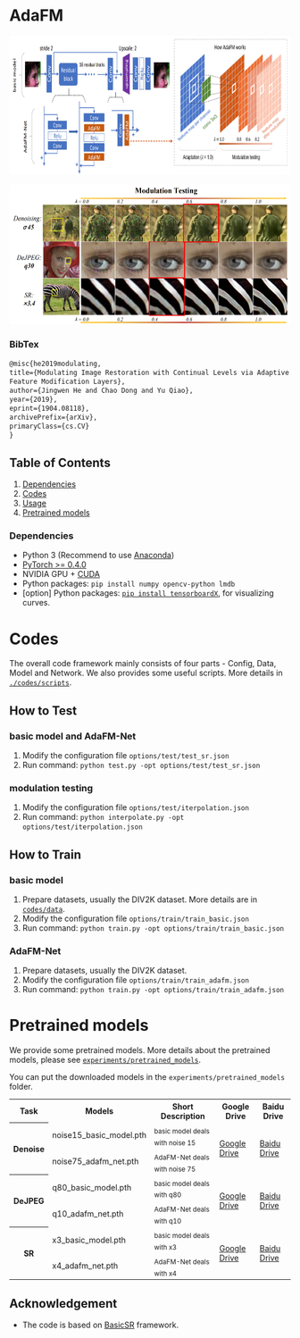 # AdaFM 

<p align="center">
  <img height="250" src="./figures/framework.PNG">
</p>

<p align="center">
  <img height="250" src="./figures/modulation.PNG">
</p>

### BibTex

    @misc{he2019modulating,
    title={Modulating Image Restoration with Continual Levels via Adaptive Feature Modification Layers},
    author={Jingwen He and Chao Dong and Yu Qiao},
    year={2019},
    eprint={1904.08118},
    archivePrefix={arXiv},
    primaryClass={cs.CV}
    }
    
## Table of Contents
1. [Dependencies](#dependencies)
1. [Codes](#codes)
1. [Usage](#usage)
1. [Pretrained models](#pretrained-models)

### Dependencies

- Python 3 (Recommend to use [Anaconda](https://www.anaconda.com/download/#linux))
- [PyTorch >= 0.4.0](https://pytorch.org/)
- NVIDIA GPU + [CUDA](https://developer.nvidia.com/cuda-downloads)
- Python packages: `pip install numpy opencv-python lmdb`
- [option] Python packages: [`pip install tensorboardX`](https://github.com/lanpa/tensorboardX), for visualizing curves.

# Codes
The overall code framework mainly consists of four parts - Config, Data, Model and Network.
We also provides some useful scripts. More details in [`./codes/scripts`](https://github.com/xinntao/BasicSR/tree/master/codes/scripts). 

## How to Test

### basic model and AdaFM-Net
1. Modify the configuration file `options/test/test_sr.json` 
1. Run command: `python test.py -opt options/test/test_sr.json`

### modulation testing
1. Modify the configuration file `options/test/iterpolation.json` 
1. Run command: `python interpolate.py -opt options/test/iterpolation.json`

## How to Train

### basic model
1. Prepare datasets, usually the DIV2K dataset. More details are in [`codes/data`](https://github.com/xinntao/BasicSR/tree/master/codes/data). 
1. Modify the configuration file `options/train/train_basic.json`
1. Run command: `python train.py -opt options/train/train_basic.json`

### AdaFM-Net
1. Prepare datasets, usually the DIV2K dataset.
1. Modify the configuration file `options/train/train_adafm.json`
1. Run command: `python train.py -opt options/train/train_adafm.json`


# Pretrained models
We provide some pretrained models. More details about the pretrained models, please see [`experiments/pretrained_models`](https://github.com/xinntao/BasicSR/tree/master/experiments/pretrained_models).

You can put the downloaded models in the `experiments/pretrained_models` folder.


<table>
  <tr>
    <th>Task</th>
    <th>Models</th>
    <th>Short Description</th>
    <th>Google Drive</th>
    <th>Baidu Drive</th>
  </tr>
  <tr>
    <th rowspan="2">Denoise</th>
    <td>noise15_basic_model.pth</td>
    <td><sub>basic model deals with noise 15</sub></td>
    <td rowspan="2"><a href="https://drive.google.com/drive/u/0/folders/17VYV_SoZZesU6mbxz2dMAIccSSlqLecY">Google Drive</a></td>
    <td rowspan="2"><a href="https://pan.baidu.com/s/1-Lh6ma-wXzfH8NqeBtPaFQ)">Baidu Drive</a></td>
  </tr>
  <tr>
    <td>noise75_adafm_net.pth</td>
    <td><sub>AdaFM-Net deals with noise 75</sub></td>
  </tr>
   
  <tr>
    <th rowspan="2">DeJPEG</th>
    <td>q80_basic_model.pth</td>
     <td><sub>basic model deals with q80</sub></td>
    <td rowspan="2"><a href="https://drive.google.com/drive/folders/1WR2X4_gwiQ9REb5fHfNnBfXOdeuDS8BA?usp=sharing">Google Drive</a></td>
    <td rowspan="2"><a href="">Baidu Drive</a></td>
  </tr>
  <tr>
    <td>q10_adafm_net.pth</td>
    <td><sub>AdaFM-Net deals with q10</sub></td>
  </tr>
  
  <tr>
    <th rowspan="2">SR</th>
    <td>x3_basic_model.pth</td>
     <td><sub>basic model deals with x3</sub></td>
    <td rowspan="2"><a href="https://drive.google.com/drive/folders/1WR2X4_gwiQ9REb5fHfNnBfXOdeuDS8BA?usp=sharing">Google Drive</a></td>
    <td rowspan="2"><a href="">Baidu Drive</a></td>
  </tr>
  <tr>
    <td>x4_adafm_net.pth</td>
    <td><sub>AdaFM-Net deals with x4</sub></td>
  </tr>
</table>





## Acknowledgement

- The code is based on [BasicSR](https://github.com/xinntao/BasicSR) framework.
